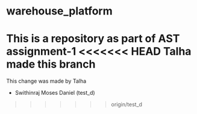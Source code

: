 # warehouse_platform
This is a repository as part of AST assignment-1
<<<<<<< HEAD
Talha made this branch 
=======
This change was made by Talha 
- Swithinraj Moses Daniel (test_d)
>>>>>>> origin/test_d
